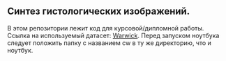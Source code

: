 ## Синтез гистологических изображений.

В этом репозитории лежит код для курсовой/дипломной работы.
Ссылка на используемый датасет: [Warwick](https://livecsmsu-my.sharepoint.com/personal/dsorokin_live_cs_msu_ru/_layouts/15/onedrive.aspx?id=%2Fpersonal%2Fdsorokin%5Flive%5Fcs%5Fmsu%5Fru%2FDocuments%2FHistology%20synthesis%2Fcw%2Ezip&parent=%2Fpersonal%2Fdsorokin%5Flive%5Fcs%5Fmsu%5Fru%2FDocuments%2FHistology%20synthesis&ga=1).
Перед запуском ноутбука следует положить папку с названием cw в ту же директорию, что и ноутбук.
